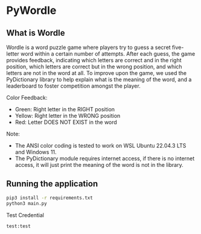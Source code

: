 # PyWordle

## What is Wordle

Wordle is a word puzzle game where players try to guess a secret five-letter word within a certain number of attempts. After each guess, the game provides feedback, indicating which letters are correct and in the right position, which letters are correct but in the wrong position, and which letters are not in the word at all. To improve upon the game, we used the PyDictionary library to help explain what is the meaning of the word, and a leaderboard to foster competition amongst the player.

Color Feedback:

- Green: Right letter in the RIGHT position
- Yellow: Right letter in the WRONG position
- Red: Letter DOES NOT EXIST in the word

Note:

- The ANSI color coding is tested to work on WSL Ubuntu 22.04.3 LTS and Windows 11.
- The PyDictionary module requires internet access, if there is no internet access, it will just print the meaning of the word is not in the library.

## Running the application

```bash
pip3 install -r requirements.txt
python3 main.py
```

Test Credential

```text
test:test
```
